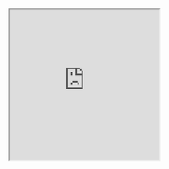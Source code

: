 <iframe src="https://stackblitz.com/edit/ts-sandbox-project?ctl=1&embed=1&file=index.ts&hideNavigation=1&view=editor" height="300px" width="300px"></iframe>